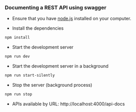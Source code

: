 ### Documenting a REST API using swagger

- Ensure that you have [node.js](https://nodejs.org/en/) installed on your computer.

- Install the dependencies

```bash
npm install
```

- Start the development server

```bash
npm run dev
```

- Start the development server in a background

```bash
npm run start-silently
```

- Stop the server (background process)

```bash
npm run stop
```

- APIs available by URL: 
http://localhost:4000/api-docs
